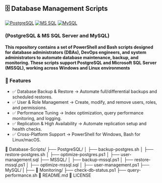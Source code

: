 
## 🗄️ Database Management Scripts

[![PostgreSQL](https://img.shields.io/badge/PostgreSQL-336791?style=flat&logo=postgresql&logoColor=white&logoSize=auto&labelColor=5197e1)](https://www.postgresql.org/)
[![MS SQL](https://custom-icon-badges.demolab.com/badge/SQL_Server-Microsoft-blue?style=flat&logo=microsoft-sql-server&logoColor=red&logoSize=auto&labelColor=e1e5ee)](https://www.microsoft.com/en-us/sql-server/sql-server-downloads)
[![MySQL](https://img.shields.io/badge/MySQL-4479A0?style=flat&logo=mysql&logoColor=white&logoSize=auto&labelColor=336791)](https://www.mysql.com/)

### (PostgreSQL & MS SQL Server and MySQL)

#### This repository contains a set of PowerShell and Bash scripts designed for database administrators (DBAs), DevOps engineers, and system administrators to automate database maintenance, backup, and monitoring. These scripts support PostgreSQL and Microsoft SQL Server (MSSQL), working across Windows and Linux environments

### 🚀 Features

- ✅ Database Backup & Restore → Automate full/differential backups and scheduled restores.
- ✅ User & Role Management → Create, modify, and remove users, roles, and permissions. 
- ✅ Performance Tuning → Index optimization, query performance monitoring, and logging.
- ✅ Replication & High Availability → Automate replication setup and health checks.
- ✅ Cross-Platform Support → PowerShell for Windows, Bash for Linux/macOS.

📂 Database-Scripts/
 ├── PostgreSQL/
 │   ├── backup-postgres.sh
 │   ├── restore-postgres.sh
 │   ├── optimize-postgres.ps1
 │   ├── user-management.sql
 ├── MSSQL/
 │   ├── backup-mssql.ps1
 │   ├── restore-mssql.ps1
 │   ├── optimize-mssql.sql
 │   ├── user-management.ps1
 ├── MySQL/
 |   ├──
📂 Monitoring/
 ├── check-db-status.ps1
 ├── query-performance.sh
📄 README.md
📄 LICENSE
